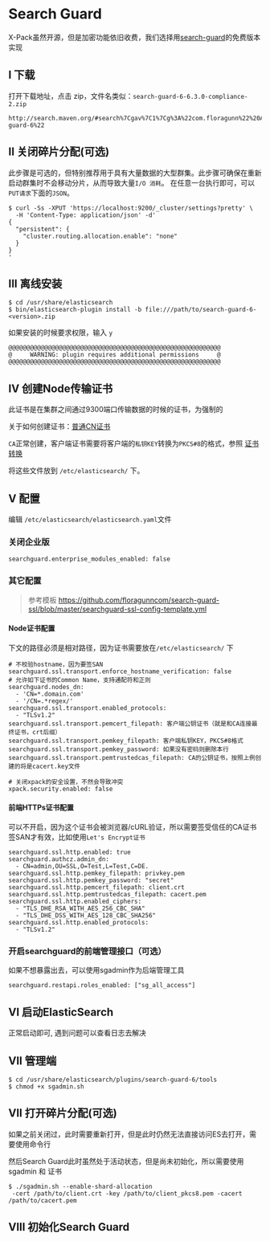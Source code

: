 # Search Guard

X-Pack虽然开源，但是加密功能依旧收费，我们选择用[search-guard](https://search-guard.com/)的免费版本实现

## I 下载

打开下载地址，点击 zip，文件名类似：`search-guard-6-6.3.0-compliance-2.zip`
```
http://search.maven.org/#search%7Cgav%7C1%7Cg%3A%22com.floragunn%22%20AND%20a%3A%22search-guard-6%22
```

## II 关闭碎片分配(可选)

此步骤是可选的，但特别推荐用于具有大量数据的大型群集。此步骤可确保在重新启动群集时不会移动分片，从而导致大量`I/O 消耗`。 在任意一台执行即可，可以`PUT请求`下面的`JSON`。
```
$ curl -Ss -XPUT 'https://localhost:9200/_cluster/settings?pretty' \ 
  -H 'Content-Type: application/json' -d'
{
  "persistent": {
    "cluster.routing.allocation.enable": "none"
  }
}
'
```

## III 离线安装

```
$ cd /usr/share/elasticsearch
$ bin/elasticsearch-plugin install -b file:///path/to/search-guard-6-<version>.zip
```

如果安装的时候要求权限，输入 `y`
```
@@@@@@@@@@@@@@@@@@@@@@@@@@@@@@@@@@@@@@@@@@@@@@@@@@@@@@@@@@@
@     WARNING: plugin requires additional permissions     @
@@@@@@@@@@@@@@@@@@@@@@@@@@@@@@@@@@@@@@@@@@@@@@@@@@@@@@@@@@@
```

## IV 创建Node传输证书

此证书是在集群之间通过9300端口传输数据的时候的证书，为强制的

关于如何创建证书：[普通CN证书](/chapter-setup/zi-qian-ca-he-ke-hu-duan-zheng-shu/pu-tong-zheng-shu.md)

`CA`正常创建，客户端证书需要将客户端的`私钥KEY`转换为`PKCS#8`的格式，参照 [证书转换](/chapter-setup/zi-qian-ca-he-ke-hu-duan-zheng-shu/zheng-shu-zhuan-huan.md)

将这些文件放到 `/etc/elasticsearch/` 下。

## V 配置

编辑 `/etc/elasticsearch/elasticsearch.yaml`文件

### 关闭企业版

```
searchguard.enterprise_modules_enabled: false
```

### 其它配置

> 参考模板 https://github.com/floragunncom/search-guard-ssl/blob/master/searchguard-ssl-config-template.yml

#### Node证书配置

下文的路径必须是相对路径，因为证书需要放在`/etc/elasticsearch/` 下

```
# 不校验hostname，因为要签SAN
searchguard.ssl.transport.enforce_hostname_verification: false
# 允许如下证书的Common Name，支持通配符和正则
searchguard.nodes_dn:
  - 'CN=*.domain.com'
  - '/CN=.*regex/'
searchguard.ssl.transport.enabled_protocols:
  - "TLSv1.2"
searchguard.ssl.transport.pemcert_filepath: 客户端公钥证书（就是和CA连接最终证书，crt后缀）
searchguard.ssl.transport.pemkey_filepath: 客户端私钥KEY，PKCS#8格式
searchguard.ssl.transport.pemkey_password: 如果没有密码则删除本行
searchguard.ssl.transport.pemtrustedcas_filepath: CA的公钥证书，按照上例创建的将是cacert.key文件

# 关闭xpack的安全设置，不然会导致冲突
xpack.security.enabled: false
```

#### 前端HTTPs证书配置

可以不开启，因为这个证书会被浏览器/cURL验证，所以需要签受信任的CA证书签SAN才有效，比如使用`Let's Encrypt证书`

```
searchguard.ssl.http.enabled: true
searchguard.authcz.admin_dn:
  - CN=admin,OU=SSL,O=Test,L=Test,C=DE.
searchguard.ssl.http.pemkey_filepath: privkey.pem
searchguard.ssl.http.pemkey_password: "secret"
searchguard.ssl.http.pemcert_filepath: client.crt
searchguard.ssl.http.pemtrustedcas_filepath: cacert.pem
searchguard.ssl.http.enabled_ciphers:
  - "TLS_DHE_RSA_WITH_AES_256_CBC_SHA"
  - "TLS_DHE_DSS_WITH_AES_128_CBC_SHA256"
searchguard.ssl.http.enabled_protocols:
  - "TLSv1.2"
```
  
### 开启searchguard的前端管理接口（可选）

如果不想暴露出去，可以使用sgadmin作为后端管理工具

```
searchguard.restapi.roles_enabled: ["sg_all_access"]
```

## VI 启动ElasticSearch

正常启动即可, 遇到问题可以查看日志去解决

## VII 管理端

```
$ cd /usr/share/elasticsearch/plugins/search-guard-6/tools
$ chmod +x sgadmin.sh
```

## VII 打开碎片分配(可选)

如果之前关闭过，此时需要重新打开，但是此时仍然无法直接访问ES去打开，需要使用命令行

然后Search Guard此时虽然处于活动状态，但是尚未初始化，所以需要使用 sgadmin 和 证书

```
$ ./sgadmin.sh --enable-shard-allocation
 -cert /path/to/client.crt -key /path/to/client_pkcs8.pem -cacert /path/to/cacert.pem
```

## VIII 初始化Search Guard





